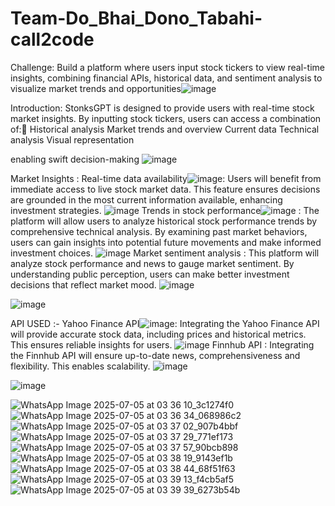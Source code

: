 # Team-Do_Bhai_Dono_Tabahi-call2code

Challenge: Build a platform where users input stock tickers to view real-time insights, combining financial APIs, historical data, and sentiment analysis to visualize market trends and opportunities![image](https://github.com/user-attachments/assets/41bf2f62-5dba-4988-bb10-9de851b537d5)

Introduction:
StonksGPT is designed to provide users with real-time stock market insights. By inputting stock tickers, users can access a combination of:
Historical analysis
Market trends and overview
Current data
Technical analysis
Visual representation

enabling swift decision-making
![image](https://github.com/user-attachments/assets/1f7b6c9d-2dde-4433-a635-391a993380aa)

Market Insights : 
Real-time data availability![image](https://github.com/user-attachments/assets/4297ec51-d31b-4ce4-ad8c-e52d270730e2): Users will benefit from immediate access to live stock market data. This feature ensures decisions are grounded in the most current information available, enhancing investment strategies.
![image](https://github.com/user-attachments/assets/315c6e3a-e85d-4875-ba0c-978c1d0b9576)
Trends in stock performance![image](https://github.com/user-attachments/assets/94176673-884b-4fcd-ad29-85b05c1457be) : The platform will allow users to analyze historical stock performance trends by comprehensive technical analysis. By examining past market behaviors, users can gain insights into potential future movements and make informed investment choices.
![image](https://github.com/user-attachments/assets/a7968757-5b3b-4c14-9757-c606ee82ba2c)
Market sentiment analysis : This platform will analyze stock performance and news to gauge market sentiment. By understanding public perception, users can make better investment decisions that reflect market mood.
![image](https://github.com/user-attachments/assets/93f7a2f3-93d6-47f9-a4b1-3c097284aa72)

![image](https://github.com/user-attachments/assets/b6e47afa-a2f6-42a2-b6bf-8237d4ff3d3d)


API USED :-
Yahoo Finance API![image](https://github.com/user-attachments/assets/472d6b72-773c-4d56-9e22-c660f322d07d): Integrating the Yahoo Finance API will provide accurate stock data, including prices and historical metrics. This ensures reliable insights for users.
![image](https://github.com/user-attachments/assets/bbd26722-a8a2-4858-a977-7300a53745bd)
Finnhub API : Integrating the Finnhub API will ensure up-to-date news, comprehensiveness and flexibility. This enables scalability.
![image](https://github.com/user-attachments/assets/63a6fa3c-3d7c-4de7-b1ad-0130b7a9ac82)

![image](https://github.com/user-attachments/assets/05838099-4c66-4d9e-be58-9702cc44b083)












![WhatsApp Image 2025-07-05 at 03 36 10_3c1274f0](https://github.com/user-attachments/assets/3cd1bafa-13e5-49d8-b9a1-46b9e4e8aa25)
![WhatsApp Image 2025-07-05 at 03 36 34_068986c2](https://github.com/user-attachments/assets/dc342352-318a-459c-8b0e-90033fad9c5d)
![WhatsApp Image 2025-07-05 at 03 37 02_907b4bbf](https://github.com/user-attachments/assets/4ec27e03-1495-4744-bb99-4d8c25cd2b68)
![WhatsApp Image 2025-07-05 at 03 37 29_771ef173](https://github.com/user-attachments/assets/5c1c3ff7-d1ff-4cbd-b649-c315d915f889)
![WhatsApp Image 2025-07-05 at 03 37 57_90bcb898](https://github.com/user-attachments/assets/d583a420-22f7-461a-acb9-73860564776f)
![WhatsApp Image 2025-07-05 at 03 38 19_9143ef1b](https://github.com/user-attachments/assets/3f1aa181-e0cd-452c-81aa-c7106f3f9c65)
![WhatsApp Image 2025-07-05 at 03 38 44_68f51f63](https://github.com/user-attachments/assets/5d91bca7-dfcb-4950-b7ec-0253335f5e4c)
![WhatsApp Image 2025-07-05 at 03 39 13_f4cb5af5](https://github.com/user-attachments/assets/05420acf-fbda-4e04-a80c-930d660d02f0)
![WhatsApp Image 2025-07-05 at 03 39 39_6273b54b](https://github.com/user-attachments/assets/d8fbeab7-b004-4bc5-b86d-034b666b0c6e)
